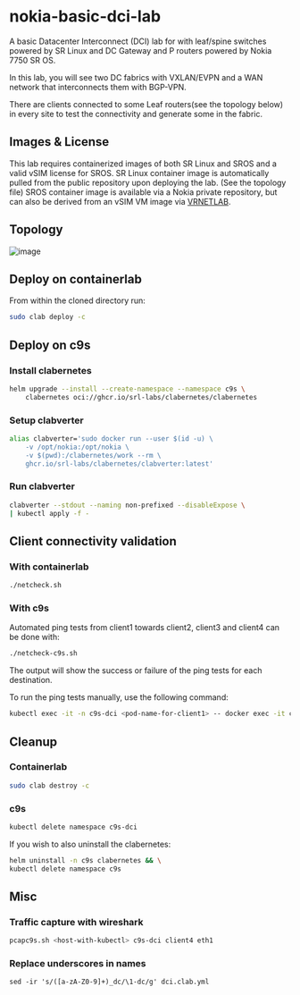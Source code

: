 # nokia-basic-dci-lab

A basic Datacenter Interconnect (DCI) lab for with leaf/spine switches powered by SR Linux and DC Gateway and P routers powered by Nokia 7750 SR OS.

In this lab, you will see two DC fabrics with VXLAN/EVPN and a WAN network that interconnects them with BGP-VPN. 

There are clients connected to some Leaf routers(see the topology below) in every site to test the connectivity and generate some in the fabric.

## Images & License

This lab requires containerized images of both SR Linux and SROS and a valid vSIM license for SROS.
SR Linux container image is automatically pulled from the public repository upon deploying the lab. (See the topology file)
SROS container image is available via a Nokia private repository, but can also be derived from an vSIM VM image via [VRNETLAB](https://containerlab.dev/manual/vrnetlab/#vrnetlab).

## Topology

![image](https://github.com/srl-labs/nokia-basic-dci-lab/assets/17744051/1f3d61a0-ae6a-42b2-b680-c282a6462d41)

## Deploy on containerlab

From within the cloned directory run:

```bash
sudo clab deploy -c
```

## Deploy on c9s

### Install clabernetes

```bash
helm upgrade --install --create-namespace --namespace c9s \
    clabernetes oci://ghcr.io/srl-labs/clabernetes/clabernetes
```

### Setup clabverter

```bash
alias clabverter='sudo docker run --user $(id -u) \
    -v /opt/nokia:/opt/nokia \
    -v $(pwd):/clabernetes/work --rm \
    ghcr.io/srl-labs/clabernetes/clabverter:latest'
```

### Run clabverter

```bash
clabverter --stdout --naming non-prefixed --disableExpose \
| kubectl apply -f -
```

## Client connectivity validation

### With containerlab

```bash
./netcheck.sh
```

### With c9s

Automated ping tests from client1 towards client2, client3 and client4 can be done with:

```bash
./netcheck-c9s.sh
```

The output will show the success or failure of the ping tests for each destination.

To run the ping tests manually, use the following command:

```bash
kubectl exec -it -n c9s-dci <pod-name-for-client1> -- docker exec -it client1-dc1 ping 10.0.0.4
```

## Cleanup

### Containerlab

```bash
sudo clab destroy -c
```

### c9s

```bash
kubectl delete namespace c9s-dci
```

If you wish to also uninstall the clabernetes:

```bash
helm uninstall -n c9s clabernetes && \
kubectl delete namespace c9s
```

## Misc

### Traffic capture with wireshark

```bash
pcapc9s.sh <host-with-kubectl> c9s-dci client4 eth1
```

### Replace underscores in names

```
sed -ir 's/([a-zA-Z0-9]+)_dc/\1-dc/g' dci.clab.yml
```
